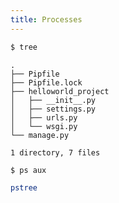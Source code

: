 ```yaml
---
title: Processes
---
```


```sh
$ tree
```
```
.
├── Pipfile
├── Pipfile.lock
├── helloworld_project
│   ├── __init__.py
│   ├── settings.py
│   ├── urls.py
│   └── wsgi.py
└── manage.py

1 directory, 7 files
```

```sh
$ ps aux
```

```sh
pstree
```
